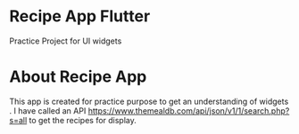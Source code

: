 # Recipe App Flutter
 Practice Project for UI widgets 
 
# About Recipe App
 This app is created for practice purpose to get an understanding of widgets . 
 I have called an API https://www.themealdb.com/api/json/v1/1/search.php?s=all to get the recipes for display.
